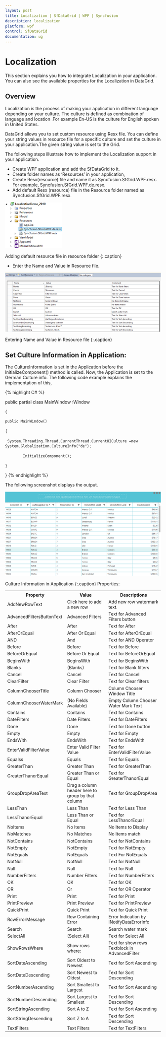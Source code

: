 ```yaml
---
layout: post
title: Localization | SfDataGrid | WPF | Syncfusion
description: localization
platform: wpf
control: SfDataGrid
documentation: ug
---
```


# Localization

This section explains you how to integrate Localization in your application. You can also see the available properties for the Localization in DataGrid.

## Overview

Localization is the process of making your application in different language depending on your culture. The culture is defined as combination of language and location .For example En-US is the culture for English spoken in United States. 

DataGrid allows you to set custom resource using Resx file. You can define your string values in resource file for a specific culture and set the culture in your application.The given string value is set to the Grid.

The following steps illustrate how to implement the Localization support in your application.

* Create WPF application and add the SfDataGrid to it.
* Create folder names as ‘Resources’ in your application,
* Create Resx(resource) file and name it as Syncfusion.SfGrid.WPF<your culture info name>.resx. For example, Syncfusion.SfGrid.WPF.de.resx.
* Add default Resx (resource) file in the Resource folder named as Syncfusion.SfGrid.WPF.resx.



![](Features_images/Features_img220.png)



Adding default resource file in resource folder
{:.caption}
* Enter the Name and Value in Resource file. 



![](Features_images/Features_img221.png)



Entering Name and Value in Resource file
{:.caption}
## Set Culture Information in Application:

The CultureInformation is set in the Application before the InitializeComponent() method is called. Now, the Application is set to the German Culture info. The following code example explains the implementation of this,


{% highlight C# %}



public partial class MainWindow :Window

 {

    public MainWindow()

    {

     System.Threading.Thread.CurrentThread.CurrentUICulture =new System.Globalization.CultureInfo("de");

            InitializeComponent();

    }

 }
{% endhighlight %}


The following screenshot displays the output.



![](Features_images/Features_img222.png)



Culture Information in Application
{:.caption}
Properties:


<table>
<tr>
<th>
Property</th><th>
Value</th><th>
Descriptions</th></tr>
<tr>
<td>
AddNewRowText</td><td>
Click here to add a new row</td><td>
Add new row watermark text.</td></tr>
<tr>
<td>
AdvancedFiltersButtonText</td><td>
Advanced Filters</td><td>
Text for Advanced Filters button</td></tr>
<tr>
<td>
After</td><td>
After</td><td>
Text for After</td></tr>
<tr>
<td>
AfterOrEqual</td><td>
After Or Equal</td><td>
Text for AfterOrEqual</td></tr>
<tr>
<td>
AND</td><td>
And</td><td>
Text for AND Operator</td></tr>
<tr>
<td>
Before</td><td>
Before</td><td>
Text for Before</td></tr>
<tr>
<td>
BeforeOrEqual</td><td>
Before Or Equal</td><td>
Text for BeforeOrEqual</td></tr>
<tr>
<td>
BeginsWith</td><td>
BeginsWith</td><td>
Text for BeginsWith</td></tr>
<tr>
<td>
Blanks</td><td>
(Blanks)</td><td>
Text for Blank filters</td></tr>
<tr>
<td>
Cancel</td><td>
Cancel</td><td>
Text for Cancel</td></tr>
<tr>
<td>
ClearFilter</td><td>
Clear Filter</td><td>
Text for Clear filters</td></tr>
<tr>
<td>
ColumnChooserTitle</td><td>
Column Chooser</td><td>
Column Chooser Window Title</td></tr>
<tr>
<td>
ColumnChooserWaterMark</td><td>
(No Fields Available)</td><td>
Empty Column Chooser Water Mark Text</td></tr>
<tr>
<td>
Contains</td><td>
Contains</td><td>
Text for Contains</td></tr>
<tr>
<td>
DateFilters</td><td>
Date Filters</td><td>
Text for DateFilters</td></tr>
<tr>
<td>
Done</td><td>
Done</td><td>
Text for Done button</td></tr>
<tr>
<td>
Empty</td><td>
Empty</td><td>
Text for Empty</td></tr>
<tr>
<td>
EndsWith</td><td>
EndsWith</td><td>
Text for EndsWith</td></tr>
<tr>
<td>
EnterValidFilterValue</td><td>
Enter Valid Filter Value</td><td>
Text for EnterValidFilterValue</td></tr>
<tr>
<td>
Equalss</td><td>
Equals</td><td>
Text for Equals</td></tr>
<tr>
<td>
GreaterThan</td><td>
Greater Than</td><td>
Text for GreaterThan</td></tr>
<tr>
<td>
GreaterThanorEqual</td><td>
Greater Than or Equal</td><td>
Text for GreaterThanorEqual</td></tr>
<tr>
<td>
GroupDropAreaText</td><td>
Drag a column header here to group by that column</td><td>
Text for GroupDropArea</td></tr>
<tr>
<td>
LessThan</td><td>
Less Than</td><td>
Text for Less Than</td></tr>
<tr>
<td>
LessThanorEqual</td><td>
Less Than or Equal</td><td>
Text for LessThanorEqual</td></tr>
<tr>
<td>
NoItems</td><td>
No Items</td><td>
No Items to Display</td></tr>
<tr>
<td>
NoMatches</td><td>
No Matches</td><td>
No Items match </td></tr>
<tr>
<td>
NotContains</td><td>
NotContains</td><td>
Text for NotContains</td></tr>
<tr>
<td>
NotEmpty</td><td>
NotEmpty</td><td>
Text for NotEmpty</td></tr>
<tr>
<td>
NotEquals</td><td>
NotEquals</td><td>
Text For NotEquals</td></tr>
<tr>
<td>
NotNull</td><td>
NotNull</td><td>
Text for NotNull</td></tr>
<tr>
<td>
Null</td><td>
Null</td><td>
Text for Null</td></tr>
<tr>
<td>
NumberFilters</td><td>
Number Filters</td><td>
Text for NumberFilters</td></tr>
<tr>
<td>
OK</td><td>
OK</td><td>
Text for OK</td></tr>
<tr>
<td>
OR</td><td>
Or</td><td>
Text for OR Operator</td></tr>
<tr>
<td>
Print</td><td>
Print</td><td>
Text for Print</td></tr>
<tr>
<td>
PrintPreview</td><td>
Print Preview</td><td>
Text for PrintPreview</td></tr>
<tr>
<td>
QuickPrint</td><td>
Quick Print</td><td>
Text for Quick Print</td></tr>
<tr>
<td>
RowErrorMessage</td><td>
Row Containing Error</td><td>
Error Indication by INotifyDataErrorInfo</td></tr>
<tr>
<td>
Search</td><td>
Search</td><td>
Search water mark</td></tr>
<tr>
<td>
SelectAll</td><td>
(Select All)</td><td>
Text for Select All</td></tr>
<tr>
<td>
ShowRowsWhere</td><td>
Show rows where:</td><td>
Text for show rows Textblock in AdvancedFilter</td></tr>
<tr>
<td>
SortDateAscending</td><td>
Sort Oldest to Newest</td><td>
Text for Sort Ascending</td></tr>
<tr>
<td>
SortDateDescending</td><td>
Sort Newest to Oldest</td><td>
Text for Sort Descending</td></tr>
<tr>
<td>
SortNumberAscending</td><td>
Sort Smallest to Largest</td><td>
Text for Sort Ascending</td></tr>
<tr>
<td>
SortNumberDescending</td><td>
Sort Largest to Smallest</td><td>
Text for Sort Descending</td></tr>
<tr>
<td>
SortStringAscending</td><td>
Sort A to Z</td><td>
Text for Sort Ascending</td></tr>
<tr>
<td>
SortStringDescending</td><td>
Sort Z to A</td><td>
Text for Sort Descending</td></tr>
<tr>
<td>
TextFilters</td><td>
Text Filters</td><td>
Text for TextFilters</td></tr>
</table>
